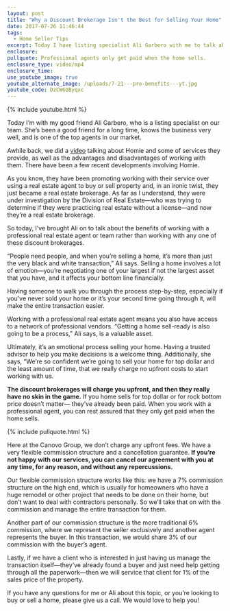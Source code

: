 ```yaml
---
layout: post
title: "Why a Discount Brokerage Isn't the Best for Selling Your Home"
date: 2017-07-26 11:46:44
tags:
  - Home Seller Tips
excerpt: Today I have listing specialist Ali Garbero with me to talk about the benefits of working with a professional real estate agent or team.
enclosure:
pullquote: Professional agents only get paid when the home sells.
enclosure_type: video/mp4
enclosure_time:
use_youtube_image: true
youtube_alternate_image: /uploads/7-21---pro-benefits---yt.jpg
youtube_code: DzCW6OByqxc
---
```



{% include youtube.html %}

Today I’m with my good friend Ali Garbero, who is a listing specialist on our team. She’s been a good friend for a long time, knows the business very well, and is one of the top agents in our market.

Awhile back, we did a [video](http://canovogroup.tv/the-risks-of-selling-your-home-without-a-professional-agent.html) talking about Homie and some of services they provide, as well as the advantages and disadvantages of working with them. There have been a few recent developments involving Homie.

As you know, they have been promoting working with their service over using a real estate agent to buy or sell property and, in an ironic twist, they just became a real estate brokerage. As far as I understand, they were under investigation by the Division of Real Estate—who was trying to determine if they were practicing real estate without a license—and now they’re a real estate brokerage.

So today, I’ve brought Ali on to talk about the benefits of working with a professional real estate agent or team rather than working with any one of these discount brokerages.

“People need people, and when you’re selling a home, it’s more than just the very black and white transaction,” Ali says. Selling a home involves a lot of emotion—you’re negotiating one of your largest if not the largest asset that you have, and it affects your bottom line financially.

Having someone to walk you through the process step-by-step, especially if you’ve never sold your home or it’s your second time going through it, will make the entire transaction easier.

Working with a professional real estate agent means you also have access to a network of professional vendors. “Getting a home sell-ready is also going to be a process,” Ali says, is a valuable asset.

Ultimately, it’s an emotional process selling your home. Having a trusted advisor to help you make decisions is a welcome thing. Additionally, she says, “We’re so confident we’re going to sell your home for top dollar and the least amount of time, that we really charge no upfront costs to start working with us.

**The discount brokerages will charge you upfront, and then they really have no skin in the game.** If you home sells for top dollar or for rock bottom price doesn’t matter— they’ve already been paid. When you work with a professional agent, you can rest assured that they only get paid when the home sells.

{% include pullquote.html %}

Here at the Canovo Group, we don’t charge any upfront fees. We have a very flexible commission structure and a cancellation guarantee. **If you’re not happy with our services, you can cancel our agreement with you at any time, for any reason, and without any repercussions.**

Our flexible commission structure works like this: we have a 7% commission structure on the high end, which is usually for homeowners who have a huge remodel or other project that needs to be done on their home, but don’t want to deal with contractors personally. So we’ll take that on with the commission and manage the entire transaction for them.

Another part of our commission structure is the more traditional 6% commission, where we represent the seller exclusively and another agent represents the buyer. In this transaction, we would share 3% of our commission with the buyer’s agent.

Lastly, if we have a client who is interested in just having us manage the transaction itself—they’ve already found a buyer and just need help getting through all the paperwork—then we will service that client for 1% of the sales price of the property.

If you have any questions for me or Ali about this topic, or you’re looking to buy or sell a home, please give us a call. We would love to help you!
<br>